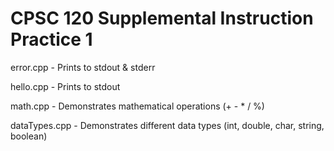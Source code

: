 # CPSC 120 Supplemental Instruction Practice 1

error.cpp - Prints to stdout & stderr

hello.cpp - Prints to stdout

math.cpp - Demonstrates mathematical operations (+  -  \*  /  %)

dataTypes.cpp - Demonstrates different data types (int, double, char, string, boolean)
